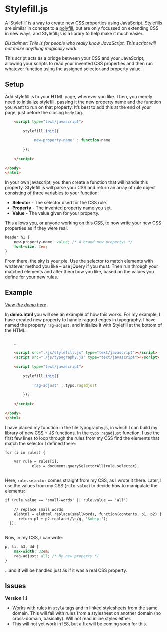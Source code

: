 Stylefill.js
============

A ‘Stylefill’ is a way to create new CSS properties using JavaScript. Stylefills are similar in concept to a [polyfill](http://remysharp.com/2010/10/08/what-is-a-polyfill/), but are only focussed on extending CSS in new ways, and Stylefill.js is a library to help make it much easier.

*Disclaimer: This is for people who really know JavaScript. This script will not make anything magically work.*

This script acts as a bridge between your CSS and your JavaScript, allowing your scripts to read your invented CSS properties and then run whatever function using the assigned selector and property value.

## Setup

Add stylefill.js to your HTML page, wherever you like. Then, you merely need to initialize stylefill, passing it the new property name and the function you want to run on that property. It’s best to add this at the end of your page, just before the closing `body` tag.

```HTML
	<script type="text/javascript">
	
		stylefill.init({
		
			'new-property-name' : function-name
		
		});
	
	</script>
		
</body>
</html>
```

In your own javascript, you then create a function that will handle this property. Stylefill.js will parse your CSS and return an array of rule object consisting of three variables to your function:
* __Selector__ - The selector used for the CSS rule.
* __Property__ - The invented property name you set.
* __Value__ - The value given for your property.

This allows you, or anyone working on this CSS, to now write your new CSS properties as if they were real.

```CSS
header h1 {
	new-property-name: value; /* A brand new property! */
	font-size: 3em;
}
```

From there, the sky is your pie. Use the selector to match elements with whatever method you like – use jQuery if you must. Then run through your matched elements and alter them how you like, based on the values you define for your new rules.

## Example

_[View the demo here](http://nathanford.github.io/stylefill/demo.html)_

In __demo.html__ you will see an example of how this works. For my example, I have created new property to handle ragged edges in typography. I have named the property `rag-adjust`, and initialize it with Stylefill at the bottom of the HTML.

```HTML

	…

	<script src="./js/stylefill.js" type="text/javascript"></script>
	<script src="./js/typography.js" type="text/javascript"></script>
	
	<script type="text/javascript">
	
		stylefill.init({
		
			'rag-adjust' : typo.ragadjust
		
		});
	
	</script>
		
</body>
</html>
```

I have placed my function in the file typography.js, in which I can build my library of new CSS + JS functions. In the `typo.ragadjust` function, I use the first few lines to loop through the rules from my CSS find the elements that match the selector I defined there:

```HTML
for (i in rules) {

	var rule = rules[i],
			eles = document.querySelectorAll(rule.selector),
			
```

Here, `rule.selector` comes straight from my CSS, as I wrote it there. Later, I use the values from my CSS (`rule.value`) to decide how to manipulate the elements:

```HTML
if (rule.value == 'small-words' || rule.value == 'all') 
	
	// replace small words
	elehtml = elehtml.replace(smallwords, function(contents, p1, p2) {
      return p1 + p2.replace(/\s/g, '&nbsp;');
  });
			
```

Now, in my CSS, I can write:

```CSS
p, li, h3, dd {
	max-width: 32em;
	rag-adjust: all; /* My new property */
}
```

…and it will be handled just as if it was a real CSS property.

## Issues 

__Version 1.1__
* Works with rules in `style` tags and in linked stylesheets from the same domain. This will fail with rules from a stylesheet on another domain (no cross-domain, basically). Will not read inline styles either.
* This will not yet work in IE8, but a fix will be coming soon for this.